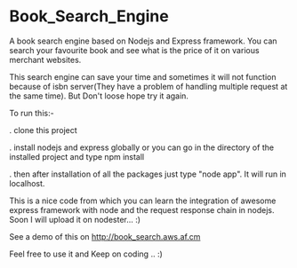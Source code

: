 Book_Search_Engine
==================

A book search engine based on Nodejs and Express framework. You can search your favourite book and see what is the price of it on various merchant websites.

This search engine can save your time and sometimes it will not function because of isbn server(They have a problem of handling multiple request at the same time). But Don't loose hope try it again.

To run this:-

. clone this project

. install nodejs and express globally or you can go in the directory of   the installed project and type npm install

. then after installation of all the packages just type "node app". It will run in localhost.

This is a nice code from which you can learn the integration of awesome express framework with node and the request response chain in nodejs. Soon I will upload it on nodester... :)

See a demo of this on http://book_search.aws.af.cm

Feel free to use it and Keep on coding .. :)